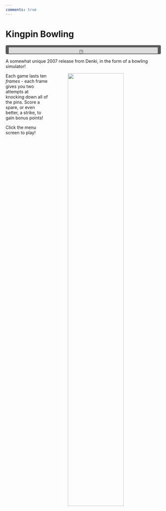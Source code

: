 ```yaml
---
comments: true
---
```


# Kingpin Bowling

<div style="background-color: #595959; padding-bottom: 2px; padding-top: 7px; padding-left: 10px; padding-right: 10px; margin-bottom: 5px; margin-top: 7px; border-radius: 4px">
<iframe width="100%" height="20" scrolling="no" frameborder="no" allow="autoplay" src="https://w.soundcloud.com/player/?url=https%3A//api.soundcloud.com/tracks/1018044856&amp;color=000000&amp;inverse=true&amp;auto_play=true&amp;show_user=false"></iframe>
</div>

A somewhat unique 2007 release from Denki, in the form of a bowling simulator!

<a href="https://denki.co.uk/sky/bowling/app.html"><img src="/assets/img/menus/kingpin-menu.jpg" width="60%" style="float: right; padding-left: 64px"></a>

Each game lasts ten *frames* - each frame gives you two attempts at knocking down all of the pins. Score a spare, or even better, a strike, to gain bonus points!

Click the menu screen to play!
